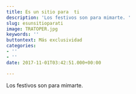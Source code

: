 ```yaml
---
title: Es un sitio para  ti
description: 'Los festivos son para mimarte. '
slug: esunsitioparati
image: TRATOPER.jpg
keywords: ''
buttontext: Más exclusividad
categories:
- ''
- ''
date: 2017-11-01T03:42:51.000+00:00

---
```

Los festivos son para mimarte. 